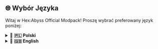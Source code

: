 ## 🌐 Wybór Języka

Witaj w Hex:Abyss Official Modpack! Proszę wybrać preferowany język poniżej:


<details>
  <summary>🔹 <strong>🇵🇱 Polski</strong></summary>
  
<h1 align="center">
🚀 Konfiguracja Argumentów JVM dla<br>
Hex:Abyss 𝕃𝕀𝕋𝔼 Modpack
</h1>

<p align="center"><strong>O co chodzi?</strong><br>
Ten plik zawiera rekomendowane argumenty <code>JVM</code>, które należy dodać do launchera  
(<em>CurseForge</em>, oficjalny Minecraft launcher lub <em>TLauncher</em>)  
do uruchomienia <a href="https://github.com/borianek/HexAbyss?tab=readme-ov-file#-modpack--odmiany-" target="_blank"><strong>LITE</strong></a> odmiany modpacka <span style="color:#FF6B6B;"><strong>Hex:Abyss</strong></span>.
</p>

---

## 🎯 Argumenty JVM

Zamieść poniższy blok w polu **JVM Arguments** lub **Additional Arguments** swojego launchera:

```yaml
-Xms3G
-Xmx4G
-XX:+UseG1GC
-XX:+UnlockExperimentalVMOptions
-XX:G1NewSizePercent=20
-XX:G1MaxNewSizePercent=40
-XX:G1HeapRegionSize=8M
-XX:G1ReservePercent=20
-XX:MaxGCPauseMillis=50
-XX:G1MixedGCL
```

<h3 align="center" style="color:#4C9AFF;">🚀 Jak dodać te argumenty</h3>

<table>
  <thead>
    <tr>
      <th align="left">Launcher</th>
      <th align="left">Kroki</th>
    </tr>
  </thead>
  <tbody>
    <tr>
      <td>🔹 <strong>CurseForge</strong></td>
      <td>Wejdź w instancję modpacka → <strong>Ustawienia</strong> → pole <strong>Additional Arguments</strong></td>
    </tr>
    <tr>
      <td>🔹 <strong>Oficjalny launcher Minecraft</strong></td>
      <td><strong>Instalacje</strong> → Edytuj odpowiednią instancję → rozwiń <strong>Więcej opcji</strong> → pole <strong>JVM Arguments</strong></td>
    </tr>
    <tr>
      <td>🔹 <strong>TLauncher</strong></td>
      <td>Kliknij ikonę koła zębatego (Settings) → zakładka <strong>JVM arguments</strong></td>
    </tr>
  </tbody>
</table>

<div style="background-color:#F8D7DA; border-left:5px solid #F5C6CB; padding:10px; margin-top:1em;">
  <strong style="color:#721C24;">⚠️ Uwaga:</strong>  
  Te argumenty JVM oraz wersja <strong>LITE</strong> są przeznaczone wyłącznie dla użytkowników posiadających około <strong>8 GB RAM</strong>.
</div>
</details>

<details>
  <summary>🔹 <strong>🇬🇧 English</strong></summary>
  <h1 align="center">
🚀 JVM Arguments Configuration for<br>
Hex:Abyss 𝕃𝕀𝕋𝔼 Modpack
</h1>

<p align="center"><strong>What's this about?</strong><br>
This file contains the recommended <code>JVM</code> arguments to add to your launcher  
(<em>CurseForge</em>, the official Minecraft launcher, or <em>TLauncher</em>)  
to run the <a href="https://github.com/borianek/HexAbyss?tab=readme-ov-file#-modpack--variants-" target="_blank"><strong>LITE</strong></a> variant of the <span style="color:#FF6B6B;"><strong>Hex:Abyss</strong></span> modpack.
</p>

---

## 🎯 JVM Arguments

Place the following block in the **JVM Arguments** or **Additional Arguments** field of your launcher:

```yaml
-Xms3G
-Xmx4G
-XX:+UseG1GC
-XX:+UnlockExperimentalVMOptions
-XX:G1NewSizePercent=20
-XX:G1MaxNewSizePercent=40
-XX:G1HeapRegionSize=8M
-XX:G1ReservePercent=20
-XX:MaxGCPauseMillis=50
-XX:G1MixedGCL
```

</details>
